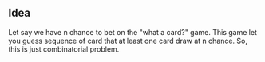 ## Idea
Let say we have n chance to bet on the "what a card?" game. This game let you
guess sequence of card that at least one card draw at n chance. So, this is
just combinatorial problem.